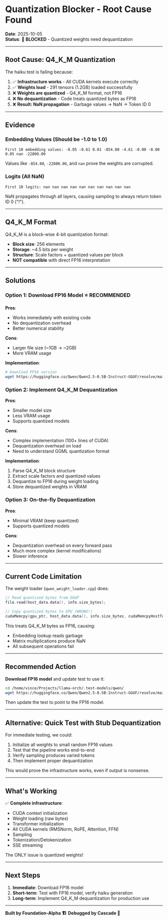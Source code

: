 # Quantization Blocker - Root Cause Found

**Date**: 2025-10-05  
**Status**: 🔴 **BLOCKED** - Quantized weights need dequantization

---

## Root Cause: Q4_K_M Quantization

The haiku test is failing because:

1. ✅ **Infrastructure works** - All CUDA kernels execute correctly
2. ✅ **Weights load** - 291 tensors (1.2GB) loaded successfully  
3. ❌ **Weights are quantized** - Q4_K_M format, not FP16
4. ❌ **No dequantization** - Code treats quantized bytes as FP16
5. ❌ **Result: NaN propagation** - Garbage values → NaN → Token ID 0

---

## Evidence

### Embedding Values (Should be -1.0 to 1.0)
```
First 10 embedding values: -0.05 -0.61 0.01 -854.00 -4.61 -0.00 -0.00 0.05 nan -22800.00
```

Values like `-854.00`, `-22800.00`, and `nan` prove the weights are corrupted.

### Logits (All NaN)
```
First 10 logits: nan nan nan nan nan nan nan nan nan nan
```

NaN propagates through all layers, causing sampling to always return token ID 0 ("!").

---

## Q4_K_M Format

Q4_K_M is a block-wise 4-bit quantization format:
- **Block size**: 256 elements
- **Storage**: ~4.5 bits per weight
- **Structure**: Scale factors + quantized values per block
- **NOT compatible** with direct FP16 interpretation

---

## Solutions

### Option 1: Download FP16 Model ⭐ RECOMMENDED
**Pros**:
- Works immediately with existing code
- No dequantization overhead
- Better numerical stability

**Cons**:
- Larger file size (~1GB → ~2GB)
- More VRAM usage

**Implementation**:
```bash
# Download FP16 version
wget https://huggingface.co/Qwen/Qwen2.5-0.5B-Instruct-GGUF/resolve/main/qwen2.5-0.5b-instruct-f16.gguf
```

### Option 2: Implement Q4_K_M Dequantization
**Pros**:
- Smaller model size
- Less VRAM usage
- Supports quantized models

**Cons**:
- Complex implementation (100+ lines of CUDA)
- Dequantization overhead on load
- Need to understand GGML quantization format

**Implementation**:
1. Parse Q4_K_M block structure
2. Extract scale factors and quantized values
3. Dequantize to FP16 during weight loading
4. Store dequantized weights in VRAM

### Option 3: On-the-fly Dequantization
**Pros**:
- Minimal VRAM (keep quantized)
- Supports quantized models

**Cons**:
- Dequantization overhead on every forward pass
- Much more complex (kernel modifications)
- Slower inference

---

## Current Code Limitation

The weight loader (`qwen_weight_loader.cpp`) does:
```cpp
// Read quantized bytes from GGUF
file.read(host_data.data(), info.size_bytes);

// Copy quantized bytes to GPU (WRONG!)
cudaMemcpy(gpu_ptr, host_data.data(), info.size_bytes, cudaMemcpyHostToDevice);
```

This treats Q4_K_M bytes as FP16, causing:
- Embedding lookup reads garbage
- Matrix multiplications produce NaN
- All subsequent operations fail

---

## Recommended Action

**Download FP16 model** and update test to use it:

```bash
cd /home/vince/Projects/llama-orch/.test-models/qwen/
wget https://huggingface.co/Qwen/Qwen2.5-0.5B-Instruct-GGUF/resolve/main/qwen2.5-0.5b-instruct-f16.gguf
```

Then update the test to point to the FP16 model.

---

## Alternative: Quick Test with Stub Dequantization

For immediate testing, we could:
1. Initialize all weights to small random FP16 values
2. Test that the pipeline works end-to-end
3. Verify sampling produces varied tokens
4. Then implement proper dequantization

This would prove the infrastructure works, even if output is nonsense.

---

## What's Working

✅ **Complete infrastructure**:
- CUDA context initialization
- Weight loading (raw bytes)
- Transformer initialization
- All CUDA kernels (RMSNorm, RoPE, Attention, FFN)
- Sampling
- Tokenization/Detokenization
- SSE streaming

The ONLY issue is quantized weights!

---

## Next Steps

1. **Immediate**: Download FP16 model
2. **Short-term**: Test with FP16 model, verify haiku generation
3. **Long-term**: Implement Q4_K_M dequantization for production use

---

**Built by Foundation-Alpha 🏗️**
**Debugged by Cascade 🔧**
